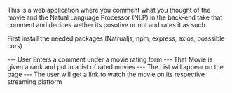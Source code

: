This is a web application where you comment what you thought of the movie and the Natual Language Processor (NLP) in the back-end take that comment and decides wether its posotive or not and rates it as such.

First install the needed packages (Natrualjs, npm, express, axios, posssible cors)

--- User Enters a comment under a movie rating form
--- That Movie is given a rank and put in a list of rated movies
--- The List will appear on the page
--- The user will get a link to watch the movie on its respective streaming platform

